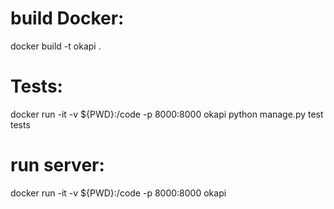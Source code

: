 # build Docker:
docker build -t okapi .

# Tests:
docker run -it -v ${PWD}:/code -p 8000:8000 okapi python manage.py test tests

# run server:
docker run -it -v ${PWD}:/code -p 8000:8000 okapi